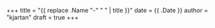 +++
title = "{{ replace .Name "-" " " | title }}"
date = {{ .Date }}
author = "kjartan"
draft = true
+++